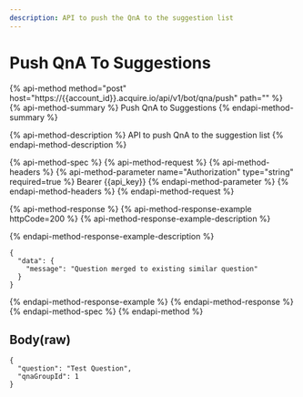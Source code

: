 ```yaml
---
description: API to push the QnA to the suggestion list
---
```


# Push QnA To Suggestions

{% api-method method="post" host="https://{{account\_id}}.acquire.io/api/v1/bot/qna/push" path="" %}
{% api-method-summary %}
Push QnA to Suggestions
{% endapi-method-summary %}

{% api-method-description %}
API to push QnA to the suggestion list
{% endapi-method-description %}

{% api-method-spec %}
{% api-method-request %}
{% api-method-headers %}
{% api-method-parameter name="Authorization" type="string" required=true %}
Bearer {{api\_key}}
{% endapi-method-parameter %}
{% endapi-method-headers %}
{% endapi-method-request %}

{% api-method-response %}
{% api-method-response-example httpCode=200 %}
{% api-method-response-example-description %}

{% endapi-method-response-example-description %}

```
{
  "data": {
    "message": "Question merged to existing similar question"
  }
}

```
{% endapi-method-response-example %}
{% endapi-method-response %}
{% endapi-method-spec %}
{% endapi-method %}

## Body\(raw\)

```text
{
  "question": "Test Question",
  "qnaGroupId": 1
}

```


